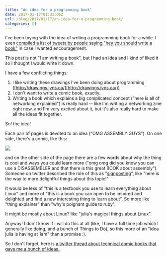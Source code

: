 ```yaml
---
title: "An idea for a programming book"
date: 2017-01-17T01:31:06Z
url: /blog/2017/01/17/an-idea-for-a-programming-book/
categories: []
---
```


I've been toying with the idea of writing a programming book for a
while. I even [compiled a list of tweets by people saying "hey you should write a book"](https://storify.com/jvns/people-who-would-like-me-to-write-a-book)
in case I wanted encouragement.

This post is not "I am writing a book", but I had an idea and I kind of
liked it so I thought I would write it down.

I have a few conflicting things:

1. I like writing these drawings I've been doing about programming ([http://drawings.jvns.ca/](http://drawings.jvns.ca/))
1. I don't want to write a comic book, exactly.
1. Writing a book which explains a big complicated concept ("here is all
   of networking explained") is really hard -- like I'm writing a
   networking zine right now, and I'm very excited about it, but it's
   also really hard to make all the ideas fit together.

So! the idea!

Each pair of pages is devoted to an idea ("OMG ASSEMBLY GUYS"). 
On one side, there's a comic, like this:

<img src="https://drawings.jvns.ca/drawings/assembly.png">

and on the other side of the page there are a few words about why the
thing is cool and ways you could learn more ("omg omg did you know you
can use a DISASSEMBLER and that there is this great BOOK about
assembly"). Someone on twitter described the role of this as
"[signposting](https://twitter.com/benmcfc/status/821251395743576064)",
like "here is the way to more delightful things about this topic!"

It would be less of "this is a textbook you use to learn everything
about Linux" and more of "this is a book you can open to be inspired and
delighted and find a new interesting thing to learn about". So more like
"thing explainer" than "why's poignant guide to ruby".

It might be mostly about Linux? like "julia's magical things about Linux".

Anyway! I don't know if I will do this at all (like, I have a full time
job which I generally like doing, and a bunch of Things to Do), so this
more of an "idea julia is having at 1am" than a promise :).

So I don't forget, here is [a twitter thread about technical comic books that gave me a bunch of ideas.](https://twitter.com/b0rk/status/796925414778277888).
